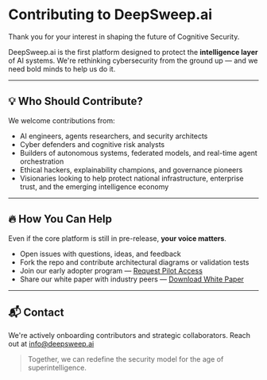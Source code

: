 # Contributing to DeepSweep.ai

Thank you for your interest in shaping the future of Cognitive Security.

DeepSweep.ai is the first platform designed to protect the **intelligence layer** of AI systems. We're rethinking cybersecurity from the ground up — and we need bold minds to help us do it.

---

## 💡 Who Should Contribute?

We welcome contributions from:

- AI engineers, agents researchers, and security architects
- Cyber defenders and cognitive risk analysts
- Builders of autonomous systems, federated models, and real-time agent orchestration
- Ethical hackers, explainability champions, and governance pioneers
- Visionaries looking to help protect national infrastructure, enterprise trust, and the emerging intelligence economy

---

## 🔥 How You Can Help

Even if the core platform is still in pre-release, **your voice matters**.

- Open issues with questions, ideas, and feedback
- Fork the repo and contribute architectural diagrams or validation tests
- Join our early adopter program — [Request Pilot Access](https://deepsweep.ai/pilot-access)
- Share our white paper with industry peers — [Download White Paper](https://deepsweep.ai/white-paper)

---

## 📬 Contact

We're actively onboarding contributors and strategic collaborators. Reach out at [info@deepsweep.ai](mailto:info@deepsweep.ai)

> Together, we can redefine the security model for the age of superintelligence.
